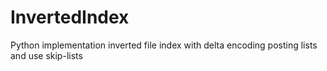 # InvertedIndex
Python implementation inverted file index with delta encoding posting lists and use skip-lists
